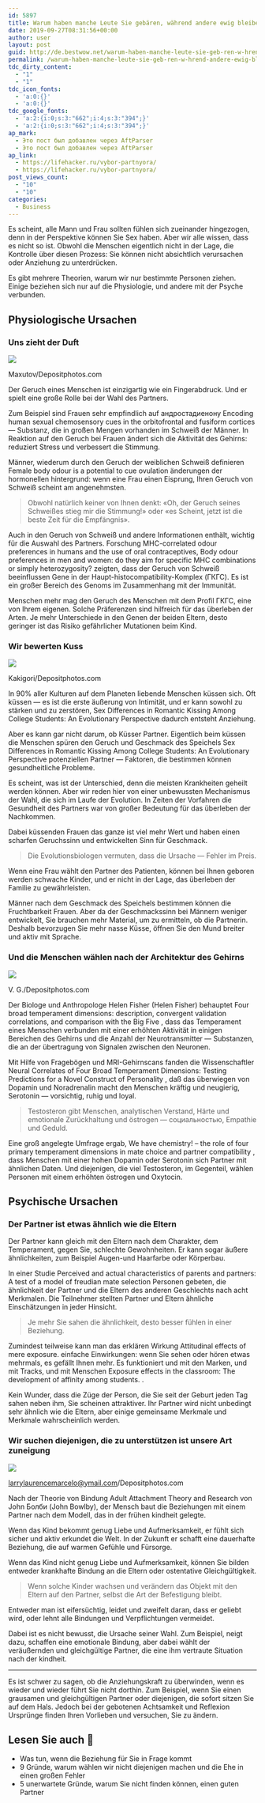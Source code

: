 ```yaml
---
id: 5897
title: Warum haben manche Leute Sie gebären, während andere ewig bleiben in френдзоне
date: 2019-09-27T08:31:56+00:00
author: user
layout: post
guid: http://de.bestwow.net/warum-haben-manche-leute-sie-geb-ren-w-hrend-andere-ewig-bleiben-in-frendzone/
permalink: /warum-haben-manche-leute-sie-geb-ren-w-hrend-andere-ewig-bleiben-in-frendzone/
tdc_dirty_content:
  - "1"
  - "1"
tdc_icon_fonts:
  - 'a:0:{}'
  - 'a:0:{}'
tdc_google_fonts:
  - 'a:2:{i:0;s:3:"662";i:4;s:3:"394";}'
  - 'a:2:{i:0;s:3:"662";i:4;s:3:"394";}'
ap_mark:
  - Это пост был добавлен через AftParser
  - Это пост был добавлен через AftParser
ap_link:
  - https://lifehacker.ru/vybor-partnyora/
  - https://lifehacker.ru/vybor-partnyora/
post_views_count:
  - "10"
  - "10"
categories:
  - Business
---
```

Es scheint, alle Mann und Frau sollten fühlen sich zueinander hingezogen, denn in der Perspektive können Sie Sex haben. Aber wir alle wissen, dass es nicht so ist. Obwohl die Menschen eigentlich nicht in der Lage, die Kontrolle über diesen Prozess: Sie können nicht absichtlich verursachen oder Anziehung zu unterdrücken.

Es gibt mehrere Theorien, warum wir nur bestimmte Personen ziehen. Einige beziehen sich nur auf die Physiologie, und andere mit der Psyche verbunden.

## Physiologische Ursachen

### Uns zieht der Duft<figure>

![](http://de.bestwow.net/wp-content/uploads/2019/09/pochemu-odni-lyudi-vas-zavodyat-a-drugie-navechno-ostayutsya-vo-frendzone-1.jpg) <figcaption>Maxutov/Depositphotos.com</figcaption></figure> 

Der Geruch eines Menschen ist einzigartig wie ein Fingerabdruck. Und er spielt eine große Rolle bei der Wahl des Partners.

Zum Beispiel sind Frauen sehr empfindlich auf андростадиенону <span><span> Encoding human sexual chemosensory cues in the orbitofrontal and fusiform cortices </span> </span> — Substanz, die in großen Mengen vorhanden im Schweiß der Männer. In Reaktion auf den Geruch bei Frauen ändert sich die Aktivität des Gehirns: reduziert Stress und verbessert die Stimmung.

Männer, wiederum durch den Geruch der weiblichen Schweiß definieren <span><span> Female body odour is a potential to cue ovulation </span> </span>änderungen der hormonellen hintergrund: wenn eine Frau einen Eisprung, Ihren Geruch von Schweiß scheint am angenehmsten.

> Obwohl natürlich keiner von Ihnen denkt: «Oh, der Geruch seines Schweißes stieg mir die Stimmung!» oder «es Scheint, jetzt ist die beste Zeit für die Empfängnis».

Auch in den Geruch von Schweiß und andere Informationen enthält, wichtig für die Auswahl des Partners. Forschung <span><span> MHC-correlated odour preferences in humans and the use of oral contraceptives, Body odour preferences in men and women: do they aim for specific MHC combinations or simply heterozygosity? </span> </span> zeigten, dass der Geruch von Schweiß beeinflussen Gene in der Haupt-histocompatibility-Komplex (ГКГС). Es ist ein großer Bereich des Genoms im Zusammenhang mit der Immunität.

Menschen mehr mag den Geruch des Menschen mit dem Profil ГКГС, eine von Ihrem eigenen. Solche Präferenzen sind hilfreich für das überleben der Arten. Je mehr Unterschiede in den Genen der beiden Eltern, desto geringer ist das Risiko gefährlicher Mutationen beim Kind.

### Wir bewerten Kuss<figure>

![](http://de.bestwow.net/wp-content/uploads/2019/09/pochemu-odni-lyudi-vas-zavodyat-a-drugie-navechno-ostayutsya-vo-frendzone-2.jpg) <figcaption>Kakigori/Depositphotos.com</figcaption></figure> 

In 90% aller Kulturen auf dem Planeten liebende Menschen küssen sich. Oft küssen — es ist die erste äußerung von Intimität, und er kann sowohl zu stärken und zu zerstören, <span><span> Sex Differences in Romantic Kissing Among College Students: An Evolutionary Perspective </span> </span> dadurch entsteht Anziehung.

Aber es kann gar nicht darum, ob Küsser Partner. Eigentlich beim küssen die Menschen spüren den Geruch und Geschmack des Speichels <span><span> Sex Differences in Romantic Kissing Among College Students: An Evolutionary Perspective </span> </span>potenziellen Partner — Faktoren, die bestimmen können gesundheitliche Probleme.

Es scheint, was ist der Unterschied, denn die meisten Krankheiten geheilt werden können. Aber wir reden hier von einer unbewussten Mechanismus der Wahl, die sich im Laufe der Evolution. In Zeiten der Vorfahren die Gesundheit des Partners war von großer Bedeutung für das überleben der Nachkommen.

Dabei küssenden Frauen das ganze ist viel mehr Wert und haben einen scharfen Geruchssinn und entwickelten Sinn für Geschmack.

> Die Evolutionsbiologen vermuten, dass die Ursache — Fehler im Preis.

Wenn eine Frau wählt den Partner des Patienten, können bei Ihnen geboren werden schwache Kinder, und er nicht in der Lage, das überleben der Familie zu gewährleisten.

Männer nach dem Geschmack des Speichels bestimmen können die Fruchtbarkeit Frauen. Aber da der Geschmackssinn bei Männern weniger entwickelt, Sie brauchen mehr Material, um zu ermitteln, ob die Partnerin. Deshalb bevorzugen Sie mehr nasse Küsse, öffnen Sie den Mund breiter und aktiv mit Sprache.

### Und die Menschen wählen nach der Architektur des Gehirns<figure>

![](http://de.bestwow.net/wp-content/uploads/2019/09/pochemu-odni-lyudi-vas-zavodyat-a-drugie-navechno-ostayutsya-vo-frendzone-3.jpg) <figcaption> V. G./Depositphotos.com</figcaption></figure> 

Der Biologe und Anthropologe Helen Fisher (Helen Fisher) behauptet <span><span> Four broad temperament dimensions: description, convergent validation correlations, and comparison with the Big Five </span> </span>, dass das Temperament eines Menschen verbunden mit einer erhöhten Aktivität in einigen Bereichen des Gehirns und die Anzahl der Neurotransmitter — Substanzen, die an der übertragung von Signalen zwischen den Neuronen.

Mit Hilfe von Fragebögen und MRI-Gehirnscans fanden die Wissenschaftler <span><span> Neural Correlates of Four Broad Temperament Dimensions: Testing Predictions for a Novel Construct of Personality </span> </span>, daß das überwiegen von Dopamin und Noradrenalin macht den Menschen kräftig und neugierig, Serotonin — vorsichtig, ruhig und loyal.

> Testosteron gibt Menschen, analytischen Verstand, Härte und emotionale Zurückhaltung und östrogen — социальностью, Empathie und Geduld.

Eine groß angelegte Umfrage ergab, <span><span> We have chemistry! – the role of four primary temperament dimensions in mate choice and partner compatibility </span> </span>, dass Menschen mit einer hohen Dopamin oder Serotonin sich Partner mit ähnlichen Daten. Und diejenigen, die viel Testosteron, im Gegenteil, wählen Personen mit einem erhöhten östrogen und Oxytocin.

## Psychische Ursachen

### Der Partner ist etwas ähnlich wie die Eltern

Der Partner kann gleich mit den Eltern nach dem Charakter, dem Temperament, gegen Sie, schlechte Gewohnheiten. Er kann sogar äußere ähnlichkeiten, zum Beispiel Augen-und Haarfarbe oder Körperbau.

In einer Studie <span><span> Perceived and actual characteristics of parents and partners: A test of a model of freudian mate selection </span> </span> Personen gebeten, die ähnlichkeit der Partner und die Eltern des anderen Geschlechts nach acht Merkmalen. Die Teilnehmer stellten Partner und Eltern ähnliche Einschätzungen in jeder Hinsicht.

> Je mehr Sie sahen die ähnlichkeit, desto besser fühlen in einer Beziehung.

Zumindest teilweise kann man das erklären Wirkung <span><span> Attitudinal effects of mere exposure. </span> </span> einfache Einwirkungen: wenn Sie sehen oder hören etwas mehrmals, es gefällt Ihnen mehr. Es funktioniert und mit den Marken, und mit Tracks, und mit Menschen <span><span> Exposure effects in the classroom: The development of affinity among students. </span> </span>.

Kein Wunder, dass die Züge der Person, die Sie seit der Geburt jeden Tag sahen neben ihm, Sie scheinen attraktiver. Ihr Partner wird nicht unbedingt sehr ähnlich wie die Eltern, aber einige gemeinsame Merkmale und Merkmale wahrscheinlich werden.

### Wir suchen diejenigen, die zu unterstützen ist unsere Art zuneigung<figure>

![](http://de.bestwow.net/wp-content/uploads/2019/09/pochemu-odni-lyudi-vas-zavodyat-a-drugie-navechno-ostayutsya-vo-frendzone-4.jpg) <figcaption> larrylaurencemarcelo@ymail.com/Depositphotos.com</figcaption></figure> 

Nach der Theorie von Bindung <span><span> Adult Attachment Theory and Research </span> </span> von John Болби (John Bowlby), der Mensch baut die Beziehungen mit einem Partner nach dem Modell, das in der frühen kindheit gelegte.

Wenn das Kind bekommt genug Liebe und Aufmerksamkeit, er fühlt sich sicher und aktiv erkundet die Welt. In der Zukunft er schafft eine dauerhafte Beziehung, die auf warmen Gefühle und Fürsorge.

Wenn das Kind nicht genug Liebe und Aufmerksamkeit, können Sie bilden entweder krankhafte Bindung an die Eltern oder ostentative Gleichgültigkeit.

> Wenn solche Kinder wachsen und verändern das Objekt mit den Eltern auf den Partner, selbst die Art der Befestigung bleibt.

Entweder man ist eifersüchtig, leidet und zweifelt daran, dass er geliebt wird, oder lehnt alle Bindungen und Verpflichtungen vermeidet.

Dabei ist es nicht bewusst, die Ursache seiner Wahl. Zum Beispiel, neigt dazu, schaffen eine emotionale Bindung, aber dabei wählt der veräußernden und gleichgültige Partner, die eine ihm vertraute Situation nach der kindheit.

* * *

Es ist schwer zu sagen, ob die Anziehungskraft zu überwinden, wenn es wieder und wieder führt Sie nicht dorthin. Zum Beispiel, wenn Sie einen grausamen und gleichgültigen Partner oder diejenigen, die sofort sitzen Sie auf dem Hals. Jedoch bei der gebotenen Achtsamkeit und Reflexion Ursprünge finden Ihren Vorlieben und versuchen, Sie zu ändern.

<div>
  <h2 class="read-also__title">
    <span>Lesen Sie auch</span> <span>💑 </span>
  </h2>
  
  <ul class="read-also__list">
    <li>
      Was tun, wenn die Beziehung für Sie in Frage kommt
    </li>
    <li>
      9 Gründe, warum wählen wir nicht diejenigen machen und die Ehe in einen großen Fehler
    </li>
    <li>
      5 unerwartete Gründe, warum Sie nicht finden können, einen guten Partner
    </li>
  </ul>
</div>